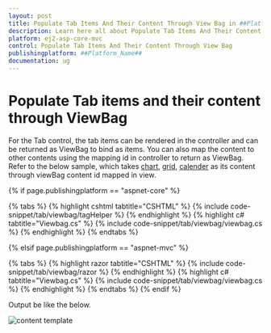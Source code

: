 ```yaml
---
layout: post
title: Populate Tab Items And Their Content Through View Bag in ##Platform_Name## Tab Component
description: Learn here all about Populate Tab Items And Their Content Through View Bag in Syncfusion ##Platform_Name## Tab component of syncfusion and more.
platform: ej2-asp-core-mvc
control: Populate Tab Items And Their Content Through View Bag
publishingplatform: ##Platform_Name##
documentation: ug
---
```



# Populate Tab items and their content through ViewBag

For the Tab control, the tab items can be rendered in the controller and can be returned as ViewBag to bind as items. You can also map the content to other contents using the mapping id in controller to return as ViewBag. Refer to the below sample, which takes [chart](../../chart), [grid](../../grid), [calender](../../calendar) as its content through viewBag content id mapped in view.

{% if page.publishingplatform == "aspnet-core" %}

{% tabs %}
{% highlight cshtml tabtitle="CSHTML" %}
{% include code-snippet/tab/viewbag/tagHelper %}
{% endhighlight %}
{% highlight c# tabtitle="Viewbag.cs" %}
{% include code-snippet/tab/viewbag/viewbag.cs %}
{% endhighlight %}
{% endtabs %}

{% elsif page.publishingplatform == "aspnet-mvc" %}

{% tabs %}
{% highlight razor tabtitle="CSHTML" %}
{% include code-snippet/tab/viewbag/razor %}
{% endhighlight %}
{% highlight c# tabtitle="Viewbag.cs" %}
{% include code-snippet/tab/viewbag/viewbag.cs %}
{% endhighlight %}
{% endtabs %}
{% endif %}



Output be like the below.

![content template](../images/viewbag.PNG)
